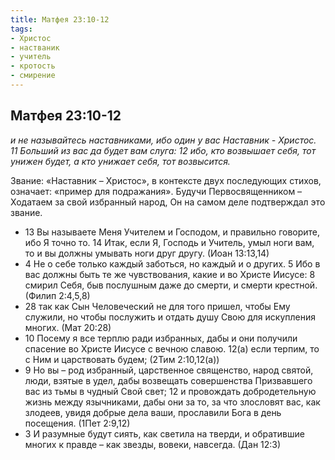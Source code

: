 ```yaml
---
title: Матфея 23:10-12
tags: 
- Христос
- настваник
- учитель
- кротость
- смирение
---
```


## Матфея 23:10-12

*и не называйтесь наставниками, ибо один у вас Наставник - Христос. 11 Больший из вас да будет вам слуга: 12 ибо, кто возвышает себя, тот унижен будет, а кто унижает себя, тот возвысится.*

Звание: «Наставник – Христос», в контексте двух последующих стихов, означает: «пример для подражания». Будучи Первосвященником – Ходатаем за свой избранный народ, Он на самом деле подтверждал это звание. 

- 13 Вы называете Меня Учителем и Господом, и правильно говорите, ибо Я точно то. 14 Итак, если Я, Господь и Учитель, умыл ноги вам, то и вы должны умывать ноги друг другу. (Иоан 13:13,14)
- 4 Не о себе только каждый заботься, но каждый и о других. 5 Ибо в вас должны быть те же чувствования, какие и во Христе Иисусе: 8 смирил Себя, быв послушным даже до смерти, и смерти крестной. (Филип 2:4,5,8)
- 28 так как Сын Человеческий не для того пришел, чтобы Ему служили, но чтобы послужить и отдать душу Свою для искупления многих. (Мат 20:28)
- 10 Посему я все терплю ради избранных, дабы и они получили спасение во Христе Иисусе с вечною славою. 12(а) если терпим, то с Ним и царствовать будем; (2Тим 2:10,12(а))
- 9 Но вы – род избранный, царственное священство, народ святой, люди, взятые в удел, дабы возвещать совершенства Призвавшего вас из тьмы в чудный Свой свет; 12 и провождать добродетельную жизнь между язычниками, дабы они за то, за что злословят вас, как злодеев, увидя добрые дела ваши, прославили Бога в день посещения. (1Пет 2:9,12)
- 3 И разумные будут сиять, как светила на тверди, и обратившие многих к правде – как звезды, вовеки, навсегда. (Дан 12:3)